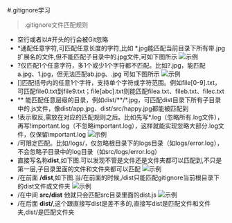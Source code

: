 #.gitignore学习
> .gitignore文件匹配规则
- 空行或者以#开头的行会被Git忽略
- *通配任意字符,可匹配任意长度的字符,比如 *.jpg能匹配当前目录下所有带.jpg扩展名的文件,但不能匹配子目录中的.jpg文件,可如下图所示
![示例](https://p3-juejin.byteimg.com/tos-cn-i-k3u1fbpfcp/c13310a9f58b4469937ade06d954f612~tplv-k3u1fbpfcp-jj-mark:3024:0:0:0:q75.awebp#?w=1356&h=934&s=104193&e=png&b=ffffff)
- ?仅匹配1个任意字符，多1个或少1个字符都不匹配。比如?.jpg，能匹配a.jpg、1.jpg，但无法匹配ab.jpg、.jpg 可如下图所示
![示例](https://p3-juejin.byteimg.com/tos-cn-i-k3u1fbpfcp/951c350e516745caa33b3fc7ccc75a95~tplv-k3u1fbpfcp-jj-mark:3024:0:0:0:q75.awebp#?w=1718&h=932&s=120921&e=png&b=ffffff)
- []匹配括号内的任意1个字符，支持单个字符或字符范围。例如file[0-9].txt，可匹配file0.txt到file9.txt；file[abc].txt则能匹配filea.txt、fileb.txt、filec.txt
- ** 能匹配任意层级的目录，例如dist/**/*.jpg，可匹配dist目录下所有子目录中的.js文件，像dist/app.jpg、dist/src/happy.jpg都能被匹配到
- !表示取反,需放在对应的匹配规则之后。比如先写*.log（忽略所有.log文件），再写!important.log（不忽略important.log），这样就能实现忽略大部分.log文件，仅保留important.log
![示例](https://p3-juejin.byteimg.com/tos-cn-i-k3u1fbpfcp/83933c54e1814ce5969c3d502e447607~tplv-k3u1fbpfcp-jj-mark:3024:0:0:0:q75.awebp#?w=1962&h=1166&s=134334&e=png&b=ffffff)
- /可限定匹配。比如/logs/，仅忽略根目录下的logs目录（如logs/error.log），不会忽略子目录中的log目录（如src/logs/error.log）
- 直接写名称**dist**,如下图.可以发现不管是文件还是文件夹都可以匹配到,不只是第一层,子目录里面的文件和文件夹都可以匹配
![示例](https://p3-juejin.byteimg.com/tos-cn-i-k3u1fbpfcp/a2641e25b82f4e328e987d43a6489f15~tplv-k3u1fbpfcp-jj-mark:3024:0:0:0:q75.awebp#?w=1920&h=888&s=111314&e=png&b=ffffff)
- /在前面 **/dist**,如下图.当/在前面的时候,/dist只能匹配gitignore当前根目录下的dist文件或文件夹
![示例](https://p3-juejin.byteimg.com/tos-cn-i-k3u1fbpfcp/dbd04152ca554140b5a55789ae5c4e38~tplv-k3u1fbpfcp-jj-mark:3024:0:0:0:q75.awebp#?w=1908&h=872&s=109817&e=png&b=ffffff)
- /在中间 **src/dist** 他就只会匹配src目录里面的dist.js
![示例](https://p3-juejin.byteimg.com/tos-cn-i-k3u1fbpfcp/f7b450ad4a9b4141be18b57afa0ee322~tplv-k3u1fbpfcp-jj-mark:3024:0:0:0:q75.awebp#?w=1928&h=834&s=109018&e=png&b=ffffff)
- /在后面 **dist/**,这个跟直接写dist是差不多的,直接写dist是匹配文件和文件夹,dist/是匹配文件夹
